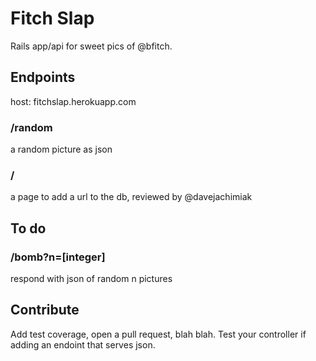 # Fitch Slap
Rails app/api for sweet pics of @bfitch.

## Endpoints
host: fitchslap.herokuapp.com

### /random
a random picture as json

### /
a page to add a url to the db, reviewed by @davejachimiak

## To do
### /bomb?n=\[integer\]

respond with json of random n pictures

## Contribute

Add test coverage, open a pull request, blah blah. Test your controller
if adding an endoint that serves json.
